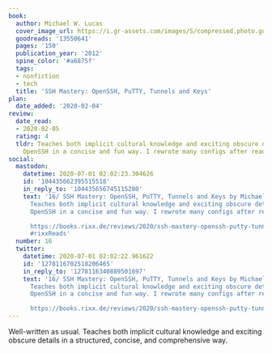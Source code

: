 ```yaml
---
book:
  author: Michael W. Lucas
  cover_image_url: https://i.gr-assets.com/images/S/compressed.photo.goodreads.com/books/1332018706l/13550641._SX98_.jpg
  goodreads: '13550641'
  pages: '150'
  publication_year: '2012'
  spine_color: '#a6875f'
  tags:
  - nonfiction
  - tech
  title: 'SSH Mastery: OpenSSH, PuTTY, Tunnels and Keys'
plan:
  date_added: '2020-02-04'
review:
  date_read:
  - 2020-02-05
  rating: 4
  tldr: Teaches both implicit cultural knowledge and exciting obscure details about
    OpenSSH in a concise and fun way. I rewrote many configs after reading this.
social:
  mastodon:
    datetime: 2020-07-01 02:02:23.304626
    id: '104435662395515518'
    in_reply_to: '104435656745115280'
    text: '16/ SSH Mastery: OpenSSH, PuTTY, Tunnels and Keys by Michael W. Lucas.
      Teaches both implicit cultural knowledge and exciting obscure details about
      OpenSSH in a concise and fun way. I rewrote many configs after reading this.

      https://books.rixx.de/reviews/2020/ssh-mastery-openssh-putty-tunnels-and-keys/
      #rixxReads'
  number: 16
  twitter:
    datetime: 2020-07-01 02:02:22.961622
    id: '1278116702518206465'
    in_reply_to: '1278116340889501697'
    text: '16/ SSH Mastery: OpenSSH, PuTTY, Tunnels and Keys by Michael W. Lucas.
      Teaches both implicit cultural knowledge and exciting obscure details about
      OpenSSH in a concise and fun way. I rewrote many configs after reading this.

      https://books.rixx.de/reviews/2020/ssh-mastery-openssh-putty-tunnels-and-keys/'
---
```


Well-written as usual. Teaches both implicit cultural knowledge and exciting obscure details in a structured, concise, and comprehensive way.
